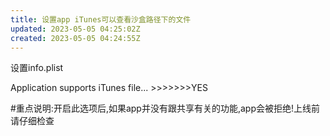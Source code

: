 ```yaml
---
title: 设置app iTunes可以查看沙盒路径下的文件
updated: 2023-05-05 04:25:02Z
created: 2023-05-05 04:24:55Z
---
```


设置info.plist

Application supports iTunes file... >>>>>>>YES

#重点说明:开启此选项后,如果app并没有跟共享有关的功能,app会被拒绝!上线前请仔细检查
